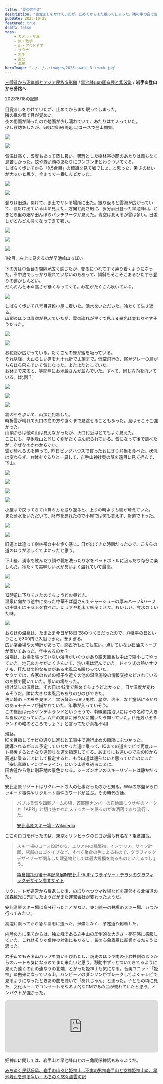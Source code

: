 ```yaml
---
title: "夏の岩手3"
description: "目覚ましをかけていたが、止めてからまた眠ってしまった。隣の車の音で目が覚めた。夜の間雨が降ったのか地面が少し濡れていて、あたりはガスっていた。少し寝坊をしたが、5時に柳沢(馬返し)コースで登山開始。"
pubDate: 2023-10-25
featured: true
draft: false
tags:
    - カメラ・写真
    - 旅・散歩
    - 山・アウトドア
    - サウナ
    - 岩手
    - 東北
    - 温泉
heroImage: "../../../images/2023-iwate-3-thumb.jpg"
---
```


[三陸道から沿岸部とアジア民族造形館](https://riemats.com/2023-iwate-1/) / [早池峰山の固有種と紫波町](https://riemats.com/2023-iwate-2/) / **岩手山登山から帰路へ**

2023/8/18の記録

目覚ましをかけていたが、止めてからまた眠ってしまった。  
隣の車の音で目が覚めた。  
夜の間雨が降ったのか地面が少し濡れていて、あたりはガスっていた。  
少し寝坊をしたが、5時に柳沢(馬返し)コースで登山開始。

![](images/2023-iwate-3-1-2000x1500.jpeg)

![](images/2023-iwate-3-2.jpeg)

気温は高く、湿度もあって蒸し暑い。鬱蒼とした樹林帯の麓のあたりは風もなく息苦しかった。蚊や蜂が顔のあたりにブンブンまとわりついてくる。  
しばらく歩いてから「0.5合目」の標識を見て嘘でしょ…と思った。暑さのせいが大きいと思う、今までで一番しんどかった。

![](images/2023-iwate-3-3.jpeg)

![](images/2023-iwate-3-4.jpeg)

登りは旧道。開けて、赤土でザレる場所に出た。振り返ると雲海が広がっていて、頭だけ出ている山が見えた。方向と高さ的に、多分前日登った早池峰山。ときどき里の畑や田んぼのパッチワークが見えた。青空は見えるが雲は多い。日差しがどんどん強くなってきて暑い。

![](images/2023-iwate-3-5.jpg)

![](images/2023-iwate-3-6.jpeg)

![](images/2023-iwate-3-7.jpeg)

1枚目、左上に見えるのが早池峰山っぽい

下の方は○合目の間隔が広く感じたが、登るにつれてすぐ辿り着くようになった。車中泊でしっかり眠れていないのもあって、傾斜もそこそこあるひたすら登りの道がしんどい。  
だんだんと木の高さが低くなってくる。お花がたくさん咲いている。

![](images/2023-iwate-3-20-2000x1333.jpeg)

しばらく歩いて八号目避難小屋に着いた。湧水をいただいた。冷たくて生き返る。  
山頂のほうは青空が見えていたが、雲の流れが早くて見える景色は変わりやすそうだった。

![](images/2023-iwate-3-9.jpeg)

![](images/2023-iwate-3-10.jpg)

お花畑が広がっている。たくさんの蜂が蜜を吸っている。  
それ以降、火山らしい道を九十九折で山頂まで。低空飛行の、尾がグレーの鳥がちらほら飛んでいて気になった。よたよたとしていた。  
お鉢まで来ると、等間隔にお地蔵さんが並んでいた。すべて、同じ方向を向いている。(北側？)

![](images/2023-iwate-3-11-1333x2000.jpg)

![](images/2023-iwate-3-12-1500x2000.jpeg)

![](images/2023-iwate-3-13.jpeg)

雲の中を歩いて、山頂に到着した。  
時折雲が晴れて火口の底の方や遠くまで見渡せることもあった。風はそこそこ強かった。  
山頂からは他の山は見えなかったが、火口付近はとてもよく見えた。  
ここにも、早池峰山と同じく剣がたくさん祀られている。気になって後で調べたが、なぜなのかわからない。  
雲が晴れるのを待って、昨日ビッグハウスで買ったおにぎり弁当を食べた。状況は変わらず、お鉢をぐるりと一周して、岩手山神社奥の院を遠目に見て拝んで、下山。

![](images/2023-iwate-3-15-1333x2000.jpg)

![](images/2023-iwate-3-16-1333x2000.jpg)

![](images/2023-iwate-3-17-1333x2000.jpg)

![](images/2023-iwate-3-18-2000x1333.jpg)

小屋まで戻ってきて山頂の方を振り返ると、上りの時よりも雲が増えていた。  
また湧水をいただいて、財布を忘れたので小屋では何も買えず、新道で下った。

![](images/2023-iwate-3-19-2000x1333.jpg)

![](images/2023-iwate-3-8.jpeg)

旧道とは違って樹林帯の中を歩く感じ。日が出てきた時間だったので、こちらの道のほうが涼しくてよかったと思う。

下山後、湧水を飲んだり顔や靴を洗ったり水をペットボトルに汲んだり存分に楽しんだ。冷たくて美味しい水が勢いよく溢れていて最高。

![](images/2023-iwate-3-21.jpeg)

![](images/2023-iwate-3-22.jpeg)

12時前に下りてきたのでちょうどお昼どき。  
温泉に向かう途中にあった中華そば屋さんでチャーシューの厚みハーフ&ハーフの中華そば＋味玉を食べた。にぼすや粉末で味変できた。おいしい、今求めていた味。

![](images/2023-iwate-3-23-2000x1500.jpeg)

おらほの温泉は、たまたま今日が18日で8のつく日だったので、八幡平の日ということで300円で入浴できた。安すぎる。  
広い宴会場や大時計があって、脱衣所もとても広い。点いていない石油ストーブが置いてあった。年中あるのか？  
浴場は、お湯を張っていない浴槽がいくつかあり露天風呂も中止で縮小してやっていた。地元の方々がたくさんいて、洗い場は混んでいた。ドイツ式の熱いサウナも、打たせ水的なものがある水風呂も賑わっていた。  
サウナでは、各家のお盆の様子や近くの他の温浴施設の情報交換などされているのを横で聞いていた。憩いの場だった。  
掛け流しの温泉は、その日は42度で熱めでちょうどよかった。日々温度が変わるそうだ。隣に大きな水風呂もありのびのびできた。  
洗い場の上の壁を見ると、宮沢賢治っぽい男性、星空、汽車、など童話にゆかりのあるモチーフが描かれていた。年季が入っていそう。  
この施設は元々ゲンデルランドというそうで、幹線道路沿いにはその名称で大きな看板が立っていた。八戸の実家に帰り父に聞いたら知っていた。(「元気が出るランドの略のところでしょ？」と言ってたが真相不明)

帰路。  
ICを目指してナビの通りに進むと工事中で通行止めの箇所にぶつかった。  
誘導されるがまま予定していなかった道に乗って、ICまでの道をナビで再度ルート検索するとかなり遠回りな道を指定してくる。あまりにも遠いので次のICから高速に乗ることにして指定すると、もう山道は通らないと思っていたのにまた「安比高原レインボーライン」という山道を通ることに。  
田舎道から急に別荘地の景色になる。シーズンオフのスキーリゾートは静かだった。

安比高原リゾートはリクルートの人の仕事だったのかと知る。Wikiの序盤からロッキード事件やリクルート事件のワードが並ぶ。その時代の話。

> バブル景気や四駆ブームの頃、首都圏ナンバーの自動車にウサギのマークと「APPI」と切り抜かれたステッカーを貼るのがお洒落であり流行した。
> 
> [安比高原スキー場 - Wikipedia](https://ja.wikipedia.org/wiki/%E5%AE%89%E6%AF%94%E9%AB%98%E5%8E%9F%E3%82%B9%E3%82%AD%E3%83%BC%E5%A0%B4)

ここのロゴを作ったのは、東京オリンピックのロゴが最も有名な？亀倉雄策。

> スキー場のコース設計から、エリア内の建築物、インテリア、サイン計画、店舗のロゴタイプなど、すべて亀倉の手によるもので、グラフィックデザイナーが関与した建造物としては最大規模を誇るものといえるでしょう。
> 
> [亀倉雄策没後十年記念展IN安比 | FAJP / フライヤー・チラシのグラフィックデザイン参考サイト](https://flyer-jp.com/kamekura-appi/)

リクルートが運営から撤退した後、のぼりべつクマ牧場などを運営する北海道の加森観光に売却したようだがまた運営会社が変わったようだ。

安比高原スキー場は多分行ったことがない。東北随一の規模のスキー場、いつか行ってみたい。

高速に乗ってから急な豪雨に遭った。渋滞もなく、予定通り到着した。

内陸の方に来てからは、独立峰である岩手山の圧倒的な大きさ・存在感に感服していた。これはそりゃ信仰の対象にもなるし、皆の心象風景に影響するだろうと思った。

岩手山でも百名山バッジを買いそびれたし、焼走のほうや南の小岩井側のほうからのルートも気になるのでまた来たいと思う。移動中ずっとついてきてるように見えた遠くの山の連なりの北端、とがった姫神山も気になる。音楽ユニット「姫神」の由来になっている山。バンビーノのダンソンがブレークしてよくテレビで見るようになったときあの曲を聴いて「あれじゃん」と思った。子どもの頃に見た、文化ホールでコンサートをやるよ的なCMであの曲が流れていたと思う。インパクトが強かった。

<iframe id="embedPlayer" src="https://embed.music.apple.com/us/album/kamigami-no-uta-kairyuu-version/295076349?i=295076373&amp;app=music&amp;itsct=music_box_player&amp;itscg=30200&amp;ls=1&amp;theme=auto" height="175px" frameborder="0" sandbox="allow-forms allow-popups allow-same-origin allow-scripts allow-top-navigation-by-user-activation" allow="autoplay *; encrypted-media *; clipboard-write" style="width: 100%; max-width: 660px; overflow: hidden; border-radius: 10px; transform: translateZ(0px); animation: 2s ease 0s 6 normal none running loading-indicator; background-color: rgb(228, 228, 228);"></iframe>

姫神山に関しては、岩手山と早池峰山との三角関係神話もあるようだ。

[みちのく民話伝承、岩手の山々と姫神山…不実の男神岩手山と女神姫神山の、早池峰山を巡る争い – みちのく悠々漂雲の記](https://mitinoku.biz/?p=5298)